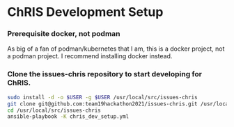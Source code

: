 
# ChRIS Development Setup

### Prerequisite docker, not podman

As big of a fan of podman/kubernetes that I am, this is a docker project, not a podman project. 
I recommend installing docker instead. 


### Clone the issues-chris repository to start developing for ChRIS. 

```bash
sudo install -d -o $USER -g $USER /usr/local/src/issues-chris
git clone git@github.com:team19hackathon2021/issues-chris.git /usr/local/src/issues-chris
cd /usr/local/src/issues-chris
ansible-playbook -K chris_dev_setup.yml
```

